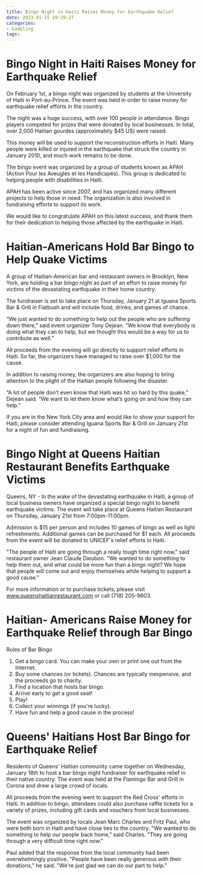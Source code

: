 ```yaml
---
title: Bingo Night in Haiti Raises Money for Earthquake Relief
date: 2023-01-15 19:29:27
categories:
- Gambling
tags:
---
```



#  Bingo Night in Haiti Raises Money for Earthquake Relief

On February 1st, a bingo night was organized by students at the University of Haiti in Port-au-Prince. The event was held in order to raise money for earthquake relief efforts in the country.

The night was a huge success, with over 100 people in attendance. Bingo players competed for prizes that were donated by local businesses. In total, over 2,000 Haitian gourdes (approximately $45 US) were raised.

This money will be used to support the reconstruction efforts in Haiti. Many people were killed or injured in the earthquake that struck the country in January 2010, and much work remains to be done.

The bingo event was organized by a group of students known as APAH (Action Pour les Aveugles et les Handicapés). This group is dedicated to helping people with disabilities in Haiti.

APAH has been active since 2007, and has organized many different projects to help those in need. The organization is also involved in fundraising efforts to support its work.

We would like to congratulate APAH on this latest success, and thank them for their dedication to helping those affected by the earthquake in Haiti.

#  Haitian-Americans Hold Bar Bingo to Help Quake Victims

A group of Haitian-American bar and restaurant owners in Brooklyn, New York, are holding a bar bingo night as part of an effort to raise money for victims of the devastating earthquake in their home country.

The fundraiser is set to take place on Thursday, January 21 at Iguana Sports Bar & Grill in Flatbush and will include food, drinks, and games of chance.

“We just wanted to do something to help out the people who are suffering down there,” said event organizer Tony Dejean. “We know that everybody is doing what they can to help, but we thought this would be a way for us to contribute as well.”

All proceeds from the evening will go directly to support relief efforts in Haiti. So far, the organizers have managed to raise over $1,000 for the cause.

In addition to raising money, the organizers are also hoping to bring attention to the plight of the Haitian people following the disaster.

“A lot of people don’t even know that Haiti was hit so hard by this quake,” Dejean said. “We want to let them know what’s going on and how they can help.”

If you are in the New York City area and would like to show your support for Haiti, please consider attending Iguana Sports Bar & Grill on January 21st for a night of fun and fundraising.

#  Bingo Night at Queens Haitian Restaurant Benefits Earthquake Victims

Queens, NY - In the wake of the devastating earthquake in Haiti, a group of local business owners have organized a special bingo night to benefit earthquake victims. The event will take place at Queens Haitian Restaurant on Thursday, January 21st from 7:00pm-11:00pm.

Admission is $15 per person and includes 10 games of bingo as well as light refreshments. Additional games can be purchased for $1 each. All proceeds from the event will be donated to UNICEF's relief efforts in Haiti.

"The people of Haiti are going through a really tough time right now," said restaurant owner Jean Claude Dieubon. "We wanted to do something to help them out, and what could be more fun than a bingo night? We hope that people will come out and enjoy themselves while helping to support a good cause."

For more information or to purchase tickets, please visit www.queenshaitianrestaurant.com or call (718) 205-9603.

#  Haitian- Americans Raise Money for Earthquake Relief through Bar Bingo
 Rules of Bar Bingo

1. Get a bingo card. You can make your own or print one out from the Internet.
2. Buy some chances (or tickets). Chances are typically inexpensive, and the proceeds go to charity.
3. Find a location that hosts bar bingo. 
4. Arrive early to get a good seat! 
5. Play!
6. Collect your winnings (if you're lucky).
7. Have fun and help a good cause in the process!

#  Queens' Haitians Host Bar Bingo for Earthquake Relief

Residents of Queens' Haitian community came together on Wednesday, January 18th to host a bar bingo night fundraiser for earthquake relief in their native country. The event was held at the Flamingo Bar and Grill in Corona and drew a large crowd of locals.

All proceeds from the evening went to support the Red Cross' efforts in Haiti. In addition to bingo, attendees could also purchase raffle tickets for a variety of prizes, including gift cards and vouchers from local businesses.

The event was organized by locals Jean Marc Charles and Fritz Paul, who were both born in Haiti and have close ties to the country. "We wanted to do something to help our people back home," said Charles. "They are going through a very difficult time right now."

Paul added that the response from the local community had been overwhelmingly positive. "People have been really generous with their donations," he said. "We're just glad we can do our part to help."